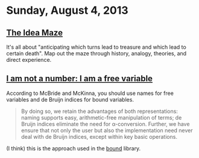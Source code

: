 # Sunday, August 4, 2013

## [The Idea Maze](http://cdixon.org/2013/08/04/the-idea-maze/)

It's all about "anticipating which turns lead to treasure and which lead to
certain death". Map out the maze through history, analogy, theories, and direct
experience.

## [I am not a number: I am a free variable](/files/notanum.pdf)

According to McBride and McKinna, you should use names for free variables and
de Bruijn indices for bound variables.

> By doing so, we retain the advantages of both representations: naming
> supports easy, arithmetic-free manipulation of terms; de Bruijn indices
> eliminate the need for α-conversion. Further, we have ensure that not only
> the user but also the implementation need never deal with de Bruijn indices,
> except within key basic operations.

(I think) this is the approach used in the
[bound](http://hackage.haskell.org/package/bound) library.
